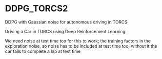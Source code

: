 # DDPG_TORCS2
DDPG with Gaussian noise for autonomous driving in TORCS


Driving a Car in TORCS using Deep Reinforcement Learning

We need noise at test time too for this to work; the training factors in the exploration noise, so noise has to be included at test time too; without it the car fails to complete a lap at test time



